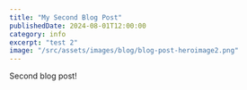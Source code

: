 ```yaml
---
title: "My Second Blog Post"
publishedDate: 2024-08-01T12:00:00
category: info
excerpt: "test 2"
image: "/src/assets/images/blog/blog-post-heroimage2.png"
---
```


Second blog post!
